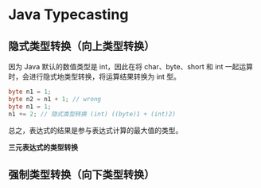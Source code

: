 # Java Typecasting

## **隐式类型转换（向上类型转换）**

因为 Java 默认的数值类型是 int，因此在将 char、byte、short 和 int 一起运算时，会进行隐式地类型转换，将运算结果转换为 int 型。

```java
byte n1 = 1;
byte n2 = n1 + 1; // wrong
byte n1 = 1;
n1 += 2; // 隐式类型转换 (int) ((byte)1 + (int)2)
```

总之，表达式的结果是参与表达式计算的最大值的类型。

**三元表达式的类型转换**



## 强制类型转换（向下类型转换）

